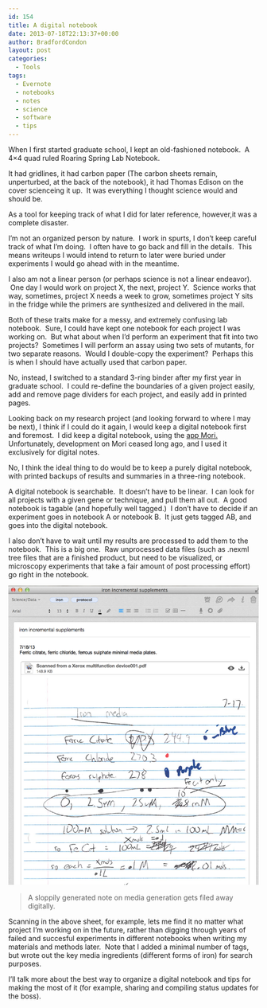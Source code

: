 ```yaml
---
id: 154
title: A digital notebook
date: 2013-07-18T22:13:37+00:00
author: BradfordCondon
layout: post
categories:
  - Tools
tags:
  - Evernote
  - notebooks
  - notes
  - science
  - software
  - tips
---
```

When I first started graduate school, I kept an old-fashioned notebook.  A 4&#215;4 quad ruled Roaring Spring Lab Notebook.

It had gridlines, it had carbon paper (The carbon sheets remain, unperturbed, at the back of the notebook), it had Thomas Edison on the cover scienceing it up.  It was everything I thought science would and should be.

As a tool for keeping track of what I did for later reference, however,it was a complete disaster.

I&#8217;m not an organized person by nature.  I work in spurts, I don&#8217;t keep careful track of what I&#8217;m doing.  I often have to go back and fill in the details.  This means writeups I would intend to return to later were buried under experiments I would go ahead with in the meantime.

I also am not a linear person (or perhaps science is not a linear endeavor).  One day I would work on project X, the next, project Y.  Science works that way, sometimes, project X needs a week to grow, sometimes project Y sits in the fridge while the primers are synthesized and delivered in the mail.

Both of these traits make for a messy, and extremely confusing lab notebook.  Sure, I could have kept one notebook for each project I was working on.  But what about when I&#8217;d perform an experiment that fit into two projects?  Sometimes I will perform an assay using two sets of mutants, for two separate reasons.  Would I double-copy the experiment?  Perhaps this is when I should have actually used that carbon paper.

No, instead, I switched to a standard 3-ring binder after my first year in graduate school.  I could re-define the boundaries of a given project easily, add and remove page dividers for each project, and easily add in printed pages.

Looking back on my research project (and looking forward to where I may be next), I think if I could do it again, I would keep a digital notebook first and foremost.  I did keep a digital notebook, using the [app Mori.](https://www.macupdate.com/app/mac/10868/mori)  Unfortunately, development on Mori ceased long ago, and I used it exclusively for digital notes.

No, I think the ideal thing to do would be to keep a purely digital notebook, with printed backups of results and summaries in a three-ring notebook.

A digital notebook is searchable.  It doesn&#8217;t have to be linear.  I can look for all projects with a given gene or technique, and pull them all out.  A good notebook is tagable (and hopefully well tagged.)  I don&#8217;t have to decide if an experiment goes in notebook A or notebook B.  It just gets tagged AB, and goes into the digital notebook.

I also don&#8217;t have to wait until my results are processed to add them to the notebook.  This is a big one.  Raw unprocessed data files (such as .nexml tree files that are a finished product, but need to be visualized, or microscopy experiments that take a fair amount of post processing effort) go right in the notebook.

![note](/wp-content/uploads/2013/07/screen-shot-2013-07-18-at-6-05-46-pm.png)
>A sloppily generated note on media generation gets filed away digitally.

Scanning in the above sheet, for example, lets me find it no matter what project I&#8217;m working on in the future, rather than digging through years of failed and succesful experiments in different notebooks when writing my materials and methods later.  Note that I added a minimal number of tags, but wrote out the key media ingredients (different forms of iron) for search purposes.

I&#8217;ll talk more about the best way to organize a digital notebook and tips for making the most of it (for example, sharing and compiling status updates for the boss).